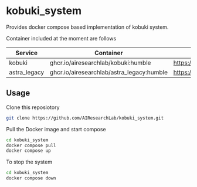 # kobuki_system

Provides docker compose based implementation of kobuki system.

Container included at the moment are follows

| Service       | Container                                  | Repository                                        |
| ---           | ---                                        | ---                                               |
|kobuki         | ghcr.io/airesearchlab/kobuki:humble        | https://github.com/AIResearchLab/kobuki           |
|astra_legacy   | ghcr.io/airesearchlab/astra_legacy:humble  | https://github.com/AIResearchLab/astra_legacy_ros | 


## Usage

Clone this reposiotory

```bash
git clone https://github.com/AIResearchLab/kobuki_system.git
```

Pull the Docker image and start compose

```bash
cd kobuki_system
docker compose pull
docker compose up
```

To stop the system

```bash
cd kobuki_system
docker compose down
```